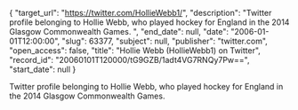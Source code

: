 {
  "target_url": "https://twitter.com/HollieWebb1/", 
  "description": "Twitter profile belonging to Hollie Webb, who played hockey for England in the 2014 Glasgow Commonwealth Games. ", 
  "end_date": null, 
  "date": "2006-01-01T12:00:00", 
  "slug": 63377, 
  "subject": null, 
  "publisher": "twitter.com", 
  "open_access": false, 
  "title": "Hollie Webb (HollieWebb1) on Twitter", 
  "record_id": "20060101T120000/tG9GZB/1adt4VG7RNQy7Pw==", 
  "start_date": null
}

Twitter profile belonging to Hollie Webb, who played hockey for England in the 2014 Glasgow Commonwealth Games. 
